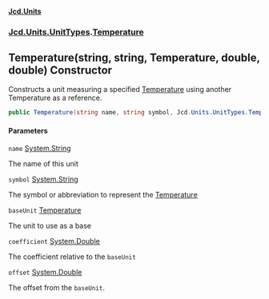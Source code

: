 #### [Jcd.Units](index.md 'index')
### [Jcd.Units.UnitTypes](Jcd.Units.UnitTypes.md 'Jcd.Units.UnitTypes').[Temperature](Jcd.Units.UnitTypes.Temperature.md 'Jcd.Units.UnitTypes.Temperature')

## Temperature(string, string, Temperature, double, double) Constructor

Constructs a unit measuring a specified [Temperature](Jcd.Units.UnitTypes.Temperature.md 'Jcd.Units.UnitTypes.Temperature') using another Temperature as a reference.

```csharp
public Temperature(string name, string symbol, Jcd.Units.UnitTypes.Temperature baseUnit, double coefficient, double offset=0.0);
```
#### Parameters

<a name='Jcd.Units.UnitTypes.Temperature.Temperature(string,string,Jcd.Units.UnitTypes.Temperature,double,double).name'></a>

`name` [System.String](https://docs.microsoft.com/en-us/dotnet/api/System.String 'System.String')

The name of this unit

<a name='Jcd.Units.UnitTypes.Temperature.Temperature(string,string,Jcd.Units.UnitTypes.Temperature,double,double).symbol'></a>

`symbol` [System.String](https://docs.microsoft.com/en-us/dotnet/api/System.String 'System.String')

The symbol or abbreviation to represent the [Temperature](Jcd.Units.UnitTypes.Temperature.md 'Jcd.Units.UnitTypes.Temperature')

<a name='Jcd.Units.UnitTypes.Temperature.Temperature(string,string,Jcd.Units.UnitTypes.Temperature,double,double).baseUnit'></a>

`baseUnit` [Temperature](Jcd.Units.UnitTypes.Temperature.md 'Jcd.Units.UnitTypes.Temperature')

The unit to use as a base

<a name='Jcd.Units.UnitTypes.Temperature.Temperature(string,string,Jcd.Units.UnitTypes.Temperature,double,double).coefficient'></a>

`coefficient` [System.Double](https://docs.microsoft.com/en-us/dotnet/api/System.Double 'System.Double')

The coefficient relative to the `baseUnit`

<a name='Jcd.Units.UnitTypes.Temperature.Temperature(string,string,Jcd.Units.UnitTypes.Temperature,double,double).offset'></a>

`offset` [System.Double](https://docs.microsoft.com/en-us/dotnet/api/System.Double 'System.Double')

The offset from the `baseUnit`.